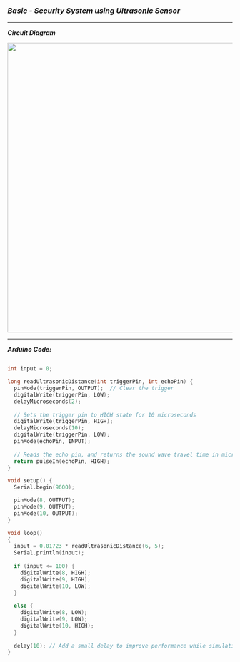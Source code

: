 ### ***Basic - Security System using Ultrasonic Sensor***

<hr>

***Circuit Diagram***

<img src="https://user-images.githubusercontent.com/107066424/230139683-1a2add51-8c75-42b7-84bb-b72064a65196.png" width="650">

<hr>

***Arduino Code:***

```cpp

int input = 0;

long readUltrasonicDistance(int triggerPin, int echoPin) {
  pinMode(triggerPin, OUTPUT);  // Clear the trigger
  digitalWrite(triggerPin, LOW);
  delayMicroseconds(2);
  
  // Sets the trigger pin to HIGH state for 10 microseconds
  digitalWrite(triggerPin, HIGH);
  delayMicroseconds(10);
  digitalWrite(triggerPin, LOW);
  pinMode(echoPin, INPUT);
  
  // Reads the echo pin, and returns the sound wave travel time in microseconds
  return pulseIn(echoPin, HIGH);
}

void setup() {
  Serial.begin(9600);

  pinMode(8, OUTPUT);
  pinMode(9, OUTPUT);
  pinMode(10, OUTPUT);
}

void loop()
{
  input = 0.01723 * readUltrasonicDistance(6, 5);
  Serial.println(input);
  
  if (input <= 100) {
    digitalWrite(8, HIGH);
    digitalWrite(9, HIGH);
    digitalWrite(10, LOW);
  } 
  
  else {
    digitalWrite(8, LOW);
    digitalWrite(9, LOW);
    digitalWrite(10, HIGH);
  }
  
  delay(10); // Add a small delay to improve performance while simulating
}

```
